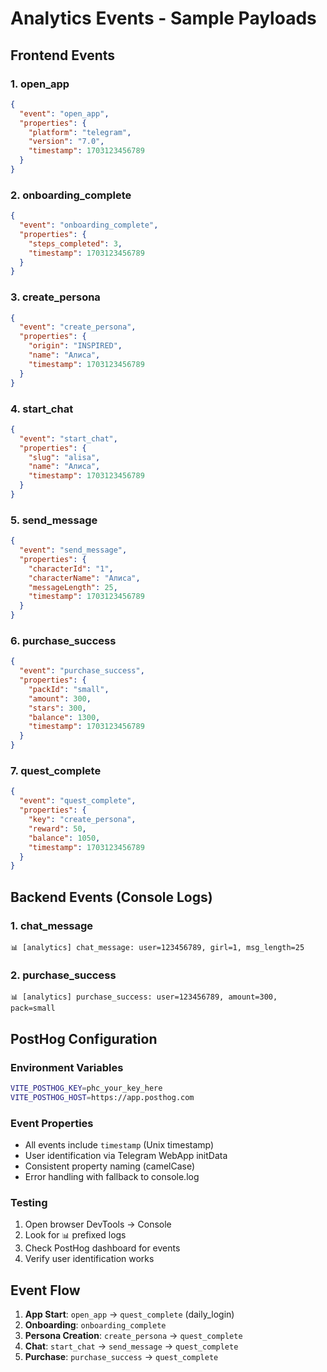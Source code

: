 # Analytics Events - Sample Payloads

## Frontend Events

### 1. open_app
```json
{
  "event": "open_app",
  "properties": {
    "platform": "telegram",
    "version": "7.0",
    "timestamp": 1703123456789
  }
}
```

### 2. onboarding_complete
```json
{
  "event": "onboarding_complete",
  "properties": {
    "steps_completed": 3,
    "timestamp": 1703123456789
  }
}
```

### 3. create_persona
```json
{
  "event": "create_persona",
  "properties": {
    "origin": "INSPIRED",
    "name": "Алиса",
    "timestamp": 1703123456789
  }
}
```

### 4. start_chat
```json
{
  "event": "start_chat",
  "properties": {
    "slug": "alisa",
    "name": "Алиса",
    "timestamp": 1703123456789
  }
}
```

### 5. send_message
```json
{
  "event": "send_message",
  "properties": {
    "characterId": "1",
    "characterName": "Алиса",
    "messageLength": 25,
    "timestamp": 1703123456789
  }
}
```

### 6. purchase_success
```json
{
  "event": "purchase_success",
  "properties": {
    "packId": "small",
    "amount": 300,
    "stars": 300,
    "balance": 1300,
    "timestamp": 1703123456789
  }
}
```

### 7. quest_complete
```json
{
  "event": "quest_complete",
  "properties": {
    "key": "create_persona",
    "reward": 50,
    "balance": 1050,
    "timestamp": 1703123456789
  }
}
```

## Backend Events (Console Logs)

### 1. chat_message
```
📊 [analytics] chat_message: user=123456789, girl=1, msg_length=25
```

### 2. purchase_success
```
📊 [analytics] purchase_success: user=123456789, amount=300, pack=small
```

## PostHog Configuration

### Environment Variables
```bash
VITE_POSTHOG_KEY=phc_your_key_here
VITE_POSTHOG_HOST=https://app.posthog.com
```

### Event Properties
- All events include `timestamp` (Unix timestamp)
- User identification via Telegram WebApp initData
- Consistent property naming (camelCase)
- Error handling with fallback to console.log

### Testing
1. Open browser DevTools → Console
2. Look for `📊` prefixed logs
3. Check PostHog dashboard for events
4. Verify user identification works

## Event Flow
1. **App Start**: `open_app` → `quest_complete` (daily_login)
2. **Onboarding**: `onboarding_complete`
3. **Persona Creation**: `create_persona` → `quest_complete`
4. **Chat**: `start_chat` → `send_message` → `quest_complete`
5. **Purchase**: `purchase_success` → `quest_complete`
